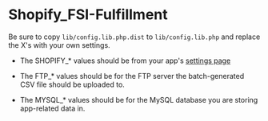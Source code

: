Shopify_FSI-Fulfillment
=======================

Be sure to copy `lib/config.lib.php.dist` to `lib/config.lib.php` and replace the X's with your own settings.

* The SHOPIFY_* values should be from your app's [settings page](https://app.shopify.com/services/partners/api_clients/)

* The FTP_* values should be for the FTP server the batch-generated CSV file should be uploaded to.

* The MYSQL_* values should be for the MySQL database you are storing app-related data in.

